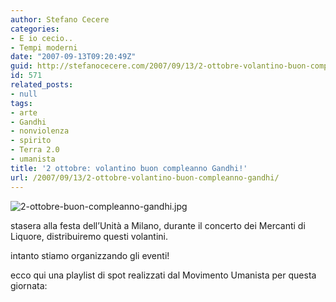 ```yaml
---
author: Stefano Cecere
categories:
- E io cecio..
- Tempi moderni
date: "2007-09-13T09:20:49Z"
guid: http://stefanocecere.com/2007/09/13/2-ottobre-volantino-buon-compleanno-gandhi/
id: 571
related_posts:
- null
tags:
- arte
- Gandhi
- nonviolenza
- spirito
- Terra 2.0
- umanista
title: '2 ottobre: volantino buon compleanno Gandhi!'
url: /2007/09/13/2-ottobre-volantino-buon-compleanno-gandhi/
---
```


![2-ottobre-buon-compleanno-gandhi.jpg](http://stefanocecere.com/wp-content/uploads/sites/3/2007/09/2-ottobre-buon-compleanno-gandhi.jpg)

stasera alla festa dell&#8217;Unità a Milano, durante il concerto dei Mercanti di Liquore, distribuiremo questi volantini.
  
intanto stiamo organizzando gli eventi!

ecco qui una playlist di spot realizzati dal Movimento Umanista per questa giornata:
